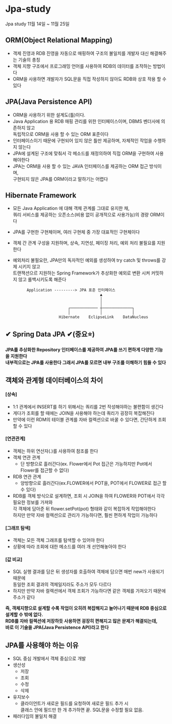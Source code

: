 # Jpa-study
Jpa study 11월 14일 ~ 11월 25일

## ORM(Object Relational Mapping)
- 객제 진영과 RDB 진영을 자동으로 매핑하여 구조의 불일치를 개발자 대신 해결해주는 기술의 총칭 <br>
- 객체 지향 구조에서 프로그래밍 언어를 사용하여 RDB의 데이터를 조작하는 방법이다 <br>
- ORM을 사용하면 개발자가 SQL문을 직접 작성하지 않아도 RDB와 상호 작용 할 수 있다
 
 ## JPA(Java Persistence API)
- ORM을 사용하기 위한 설계도(틀)이다. <br>
- Java Application 용 RDB 매핑 관리를 위한 인터페이스이며, DBMS 벤더사에 의존하지 않고 <br>
 독립적으로 ORM을 사용 할 수 있는 ORM 표준이다 <br>
- 인터페이스이기 때문에 구현되어 있지 않은 틀만 제공하며, 자체적인 작업을 수행하지 않는다 <br>
- JPA에 설계된 구조에 맞춰서 각 메소드를 재정의하여 직접 ORM을 구현하여 사용해야한다 <br>
- JPA는 ORM을 사용 할 수 있는 JAVA 인터페이스를 제공하는 ORM 접근 방식이며, <br>
 구현되지 않은 JPA를 ORM이라고 말하기는 어렵다
 
## Hibernate Framework
- 모든 Java Application 에 대해 객체 관계를 그대로 유지한 채, <br>
 쿼리 서비스를 제공하는 오픈소스(비용 없이 공개적으로 사용가능)의 경량 ORM이다 <br>
- JPA를 구현한 구현체이며, 여러 구현체 중 가장 대표적인 구현체이다 <br>
- 객체 간 관계 구성을 지원하며, 상속, 지연성, 페이징 처리, 예외 처리 불필요를 지원한다 <br>
- 예외처리 불필요란, JPA만의 독자적인 예외를 생성하여 try catch 및 throws를 강제 시키지 않고 <br>
 트랜잭션으르 지원하는 Spring Framework가 추상화한 예외로 변환 시켜 커밋하지 않고 롤백시키도록 해준다
 
            Application ---------> JPA 표준 인터페이스
                                            ▲
                                            │
                                            │
                              ┌──────────── ┼─────────────┐
                              │             │             │
                          Hibernate    EclipseLink    DataNucleus
                          
## ✔ Spring Data JPA ✔(중요⭐)
 __JPA를 추상화한 Repository 인터페이스를 제공하여 JPA를 쓰기 편하게 다양한 기능을 지원한다 <br>
 내부적으로는 JPA를 사용한다 그래서 JPA를 모르면 내부 구조를 이해하기 힘들 수 있다__
 
 ## 객체와 관계형 데이터베이스의 차이
 #### [상속]
- 1:1 관계에서 INSERT를 하기 위해서는 쿼리를 2번 작성해야하는 불편함이 생긴다
- 게다가 조회를 할 때에는 JOIN을 사용해야 하는데 쿼리가 굉장히 복잡해진다
- 만약에 이런 RDM의 테이블 관계를 자바 컬렉션으로 바꿀 수 있다면, 간단하게 조회 할 수 있다

#### [연관관계]
- 객체는 하위 연산자(.)를 사용하여 참조를 한다
- 객체 연관 관계
   - 단 방향으로 흘러간다(ex. Flower에서 Pot 접근은 가능하지만 Pot에서 Flower를 접근할 수 없다)
- RDB 연관 관계
   - 양방향으로 흘러간다(ex.FLOWER에서 POT을, POT에서 FLOWER로 접근 할 수 있다)
- RDB를 객체 방식으로 설계하면,
 조회 시 JOIN을 하여 FLOWER와 POT에서 각각 필요한 정보를 가져와 <br>
 각 객체에 담아준 뒤 flower.setPot(pot) 형태와 같이 복잡하게 작업해야한다 <br>
 하지만 만약 자바 컬렉션으로 관리가 가능하다면, 훨씬 편하게 작업이 가능하다
 
 #### [그래프 탐색]
- 객체는 모든 객체 그래프를 탐색할 수 있어야 한다
- 상황에 따라 조회에 대한 메소드를 여러 개 선언해놓아야 한다

#### [값 비교]
- SQL 실행 결과를 담은 뒤 생성자를 호출하여 객체에 담으면 매번 new가 사용되기 때문에 <br>
	동일한 조회 결과의 객체일지라도 주소가 모두 다르다
- 하지만 만약 자바 컬렉션에서 객체 조회가 가능하다면 같은 객체를 가져오기 때문에 주소가 같다

__즉, 객체지향으로 설계할 수록 작업이 오히려 복잡해지고 늘어나기 때문에 RDB 중심으로 설계할 수 밖에 없다. <br>
RDB를 자바 컬렉션에 저장하듯 사용하면 굉장히 편해지고 많은 문제가 해결되는데, <br>
바로 이 기술을 JPA(Java Persistence API)라고 한다__

## JPA를 사용해야 하는 이유
- SQL 중심 개발에서 객체 중심으로 개발
- 생산성
  - 저장
  - 조회
  - 수정
  - 삭제
- 유지보수
  - 클라이언트가 새로운 필드를 요청하여 새로운 필드 추가 시
  <br> 클래스 안에 필드만 한 개 추가하면 끝. SQL문을 수정할 필요 없음.
- 패러다임의 불일치 해결
